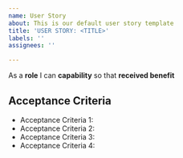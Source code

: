 ```yaml
---
name: User Story
about: This is our default user story template
title: 'USER STORY: <TITLE>'
labels: ''
assignees: ''

---
```


As a **role** I can **capability** so that **received benefit**

## Acceptance Criteria
* Acceptance Criteria 1: 
* Acceptance Criteria 2: 
* Acceptance Criteria 3: 
* Acceptance Criteria 4:
